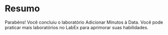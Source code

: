 # Resumo

Parabéns! Você concluiu o laboratório Adicionar Minutos à Data. Você pode praticar mais laboratórios no LabEx para aprimorar suas habilidades.
